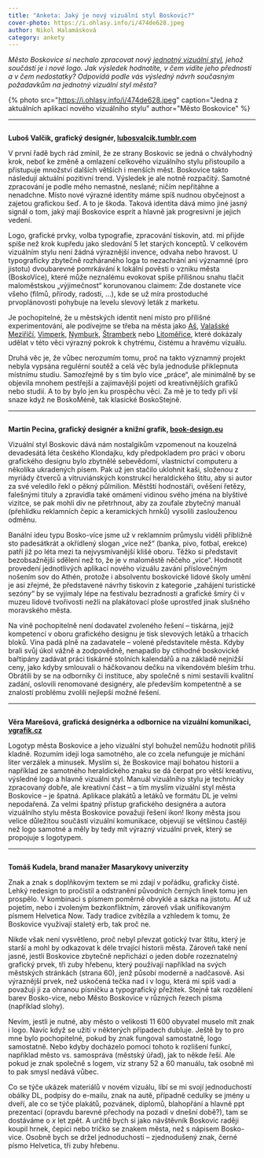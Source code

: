 ```yaml
---
title: "Anketa: Jaký je nový vizuální styl Boskovic?"
cover-photo: https://i.ohlasy.info/i/474de628.jpeg
author: Nikol Halamásková
category: ankety
---
```


*Město Boskovice si nechalo zpracovat nový [jednotný vizuální styl](https://data.ohlasy.info/2021/brand-manual.pdf), jehož součástí je i nové logo. Jak výsledek hodnotíte, v čem vidíte jeho přednosti a v čem nedostatky? Odpovídá podle vás výsledný návrh současným požadavkům na jednotný vizuální styl města?*

{% photo src="https://i.ohlasy.info/i/474de628.jpeg" caption="Jedna z aktuálních aplikací nového vizuálního stylu" author="Město Boskovice" %}

---

<img class="profile-picture" src="https://i.ohlasy.info/i/tt55qrl.jpg" alt="">

**Luboš Valčik, grafický designér, [lubosvalcik.tumblr.com](https://lubosvalcik.tumblr.com/)**

V první řadě bych rád zmínil, že ze strany Boskovic se jedná o chvályhodný krok, neboť ke změně a omlazení celkového vizuálního stylu přistoupilo a přistupuje množství dalších větších i menších měst. Boskovice takto následují aktuální pozitivní trend. Výsledek je ale notně rozpačitý. Samotné zpracování je podle mého nemastné, neslané; ničím nepřitáhne a nenadchne. Místo nové výrazné identity máme spíš nudnou obyčejnost a zajetou grafickou šeď. A to je škoda. Taková identita dává mimo jiné jasný signál o tom, jaký mají Boskovice esprit a hlavně jak progresivní je jejich vedení.

Logo, grafické prvky, volba typografie, zpracování tiskovin, atd. mi přijde spíše než krok kupředu jako sledování 5 let starých konceptů. V celkovém vizuálním stylu není žádná výraznější invence, odvaha nebo hravost. U typograficky zbytečně rozháraného loga to nezachrání ani významné (pro jistotu) dvoubarevné pomrkávání k lokální pověsti o vzniku města (BoskoVíce), které může neznalému evokovat spíše přílišnou snahu tlačit maloměstskou „výjimečnost“ korunovanou claimem: Zde dostanete více všeho (filmů, přírody, radosti, …), kde se už míra prostoduché prvoplánovosti pohybuje na levelu slevový leták z marketu.

Je pochopitelné, že u městských identit není místo pro přílišné experimentování, ale podívejme se třeba na města jako [Aš](https://www.info-as.cz/content/files/logo/graficky_manual_as.pdf), [Valašské Meziříčí](https://www.designportal.cz/valasske-mezirici-ma-nove-roztancene-logo-od-studia-najbrt/), [Vimperk](https://www.designportal.cz/vimperk/), [Nymburk](http://www.mesto-nymburk.cz/files/vizual/mesto_nymburk_vizualni_styl_manual.pdf), [Štramberk](https://www.designportal.cz/stramberk-ma-v-novem-logu-trubu-i-roubene-domky-autorem-je-jan-barton/) nebo [Litoměřice](https://www.litomerice.cz/images/vizual/Graficky_manual_Litomerice_komplexni.pdf), které dokázaly udělat v této věci výrazný pokrok k chytrému, čistému a hravému vizuálu.

Druhá věc je, že vůbec nerozumím tomu, proč na takto významný projekt nebyla vypsána regulérní soutěž a celá věc byla jednoduše přiklepnuta místnímu studiu. Samozřejmě by s tím bylo více „práce“, ale minimálně by se objevila mnohem pestřejší a zajímavější pojetí od kreativnějších grafiků nebo studií. A to by bylo jen ku prospěchu věci. Za mě je to tedy při vší snaze když ne BoskoMéně, tak klasické BoskoStejně.

---

<img class="profile-picture" src="https://i.ohlasy.info/i/06c9b70a.jpg" alt="">

**Martin Pecina, grafický designér a knižní grafik, [book-design.eu](https://www.book-design.eu)**

Vizuální styl Boskovic dává nám nostalgikům vzpomenout na kouzelná devadesátá léta českého Klondajku, kdy předpokladem pro práci v oboru grafického designu bylo zbytnělé sebevědomí, vlastnictví computeru a několika ukradených písem. Pak už jen stačilo uklohnit kaši, složenou z myriády čtverců a vitruviánských konstrukcí heraldického štítu, aby si autor za své veledílo řekl o pěkný půlmilion. Městští hodnostáři, ověšení řetězy, falešnými tituly a zpravidla také omámení vidinou svého jména na blyštivé vizitce, se pak mohli div ne přetrhnout, aby za zoufale zbytečný manuál (přehlídku reklamních čepic a keramických hrnků) vysolili zaslouženou odměnu.

Banální ideu typu Bosko-více jsme už v reklamním průmyslu viděli přibližně sto padesátkrát a okřídlený slogan „více než“ (banka, pivo, fotbal, erekce) patří již po léta mezi ta nejvysmívanější klišé oboru. Těžko si představit bezobsažnější sdělení než to, že je v maloměstě něčeho „více“. Hodnotit provedení jednotlivých aplikací nového vizuálu zavání příslovečným nošením sov do Athén, protože i absolventu boskovické lidové školy umění je asi zřejmé, že představené návrhy tiskovin z kategorie „zahájení turistické sezóny“ by se vyjímaly lépe na festivalu bezradnosti a grafické šmíry či v muzeu lidové tvořivosti nežli na plakátovací ploše uprostřed jinak slušného moravského města.

Na vině pochopitelně není dodavatel zvoleného řešení – tiskárna, jejíž kompetencí v oboru grafického designu je tisk slevových letáků a trhacích bloků. Vina padá plně na zadavatele – volené představitele města. Kdyby brali svůj úkol vážně a zodpovědně, nenapadlo by ctihodné boskovické bařtipány zadávat práci tiskárně stolních kalendářů a na základě nejnižší ceny, jako kdyby smlouvali o háčkovanou dečku na víkendovém bleším trhu. Obrátili by se na odborníky či instituce, aby společně s nimi sestavili kvalitní zadání, oslovili renomované designéry, ale především kompetentně a se znalostí problému zvolili nejlepší možné řešení.

---

<img class="profile-picture" src="https://i.ohlasy.info/i/63ff97e3.jpeg" alt="">

**Věra Marešová, grafická designérka a odbornice na vizuální komunikaci, [vgrafik.cz](https://www.vgrafik.cz)**

Logotyp města Boskovice a jeho vizuální styl bohužel nemůžu hodnotit příliš kladně. Rozumím ideji loga samotného, ale co zcela nefunguje je míchání liter verzálek a minusek. Myslím si, že Boskovice mají bohatou historii a například ze samotného heraldického znaku se dá čerpat pro větší kreativu, výsledné logo a hlavně vizuální styl. Manuál vizuálního stylu je technicky zpracovaný dobře, ale kreativní část – a tím myslím vizuální styl města Boskovice – je špatná. Aplikace plakátů a letáků ve formátu DL je velmi nepodařená. Za velmi špatný přístup grafického designéra a autora vizuálního stylu města Boskovice považuji řešení ikon! Ikony města jsou velice důležitou součástí vizuální komunikace, objevují se většinou častěji než logo samotné a měly by tedy mít výrazný vizuální prvek, který se propojuje s logotypem.

---

<img class="profile-picture" src="https://i.ohlasy.info/i/ddc54cac.jpg" alt="">

**Tomáš Kudela, brand manažer Masarykovy univerzity**

Znak a znak s doplňkovým textem se mi zdají v pořádku, graficky čisté. Lehký redesign to pročistil a odstranění původních černých linek tomu jen prospělo. V kombinaci s písmem poměrně obvyklé a sázka na jistotu. Ať už pojetím, nebo i zvoleným bezkonfliktním, zároveň však unifikovaným písmem Helvetica Now. Tady tradice zvítězila a vzhledem k tomu, že Boskovice využívají staletý erb, tak proč ne.

Nikde však není vysvětleno, proč nebyl převzat gotický tvar štítu, který je starší a mohl by odkazovat k déle trvající historii města. Zároveň také není jasné, jestli Boskovice zbytečně nepřichází o jeden dobře rozeznatelný grafický prvek, tři zuby hřebenu, který používají například na svých městských stránkách (strana 60), jenž působí moderně a nadčasově. Asi výraznější prvek, než uskočená tečka nad i v logu, která mi spíš vadí a považuji ji za ohranou písničku a typografický přežitek. Stejně tak rozdělení barev Bosko-vice, nebo Město Boskovice v různých řezech písma (například slohy).

Nevím, jestli je nutné, aby město o velikosti 11 600 obyvatel muselo mít znak i logo. Navíc když se užití v některých případech dubluje. Ještě by to pro mne bylo pochopitelné, pokud by znak fungoval samostatně, logo samostatně. Nebo kdyby docházelo pomocí tohoto k rozlišení funkcí, například město vs. samospráva (městský úřad), jak to někde řeší. Ale pokud je znak společně s logem, viz strany 52 a 60 manuálu, tak osobně mi to pak smysl nedává vůbec.

Co se týče ukázek materiálů v novém vizuálu, líbí se mi svojí jednoduchostí obálky DL, podpisy do e-mailu, znak na autě, případně cedulky se jmény u dveří, ale co se týče plakátů, pozvánek, diplomů, blahopřání a hlavně ppt prezentací (opravdu barevné přechody na pozadí v dnešní době?), tam se dostáváme o *x* let zpět. A určitě bych si jako návštěvník Boskovic raději koupil hrnek, čepici nebo tričko se znakem města, než s nápisem Bosko-vice. Osobně bych se držel jednoduchosti – zjednodušený znak, černé písmo Helvetica, tři zuby hřebenu.



